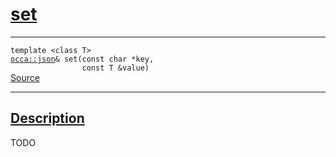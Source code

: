 
<h1 id="set">
 <a href="#/api/json/set" class="anchor">
   <span>set</span>
  </a>
</h1>

<div class="signature">
  <hr>

  
  <div class="definition-container">
    <div class="definition">
      <code>template <<span class="token keyword">class</span> <span class="token keyword">T</span>>
<a href="/api/json/">occa::json</a>& set(<span class="token keyword">const</span> <span class="token keyword">char</span> *key,
                <span class="token keyword">const</span> <span class="token keyword">T</span> &value)</code>
      <div class="flex-spacing"></div>
      <a href="https://github.com/libocca/occa/blob/b37a03f7/include/occa/types/json.hpp#L676" target="_blank">Source</a>
    </div>
    
  </div>


  <hr>
</div>


<h2 id="description">
 <a href="#/api/json/set?id=description" class="anchor">
   <span>Description</span>
  </a>
</h2>

TODO
